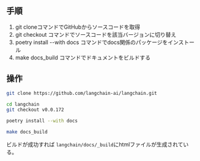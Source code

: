 ## 手順

1. git cloneコマンドでGitHubからソースコードを取得
2. git checkout コマンドでソースコードを該当バージョンに切り替え
3. poetry install --with docs コマンドでdocs関係のパッケージをインストール
4. make docs_build コマンドでドキュメントをビルドする

## 操作

```bash
git clone https://github.com/langchain-ai/langchain.git
```

```bash
cd langchain
git checkout v0.0.172
```

```bash
poetry install --with docs
```

```bash
make docs_build
```

ビルドが成功すれば ```langchain/docs/_build```にhtmlファイルが生成されている。